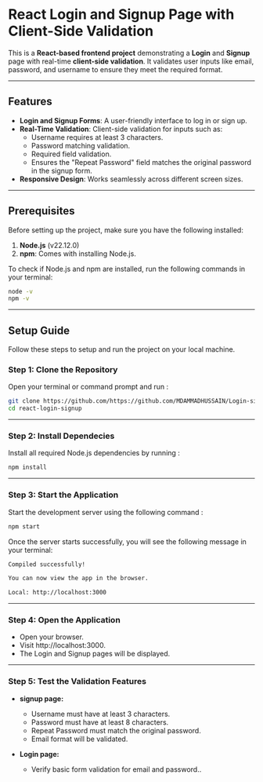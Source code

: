 # React Login and Signup Page with Client-Side Validation

This is a **React-based frontend project** demonstrating a **Login** and **Signup** page with real-time **client-side validation**. 
It validates user inputs like email, password, and username to ensure they meet the required format.

---

## Features

- **Login and Signup Forms**: A user-friendly interface to log in or sign up.
- **Real-Time Validation**: Client-side validation for inputs such as:
  - Username requires at least 3 characters.
  - Password matching validation.
  - Required field validation.
  - Ensures the "Repeat Password" field matches the original password in the signup form.
- **Responsive Design**: Works seamlessly across different screen sizes.

---

## Prerequisites

Before setting up the project, make sure you have the following installed:

1. **Node.js** (v22.12.0)
2. **npm**: Comes with installing Node.js.

To check if Node.js and npm are installed, run the following commands in your terminal:

```bash
node -v
npm -v 
```
---

## Setup Guide
Follow these steps to setup and run the project on your local machine.
### Step 1: Clone the Repository
Open your terminal or command prompt and run :
```bash
git clone https://github.com/https://github.com/MDAMMADHUSSAIN/Login-signup
cd react-login-signup
```
---

### Step 2: Install Dependecies
Install all required Node.js dependencies by running : 
```bash
npm install
```
---

### Step 3: Start the Application
Start the development server using the following command :
```bash
npm start
```
Once the server starts successfully, you will see the following message in your terminal:
```bash
Compiled successfully!

You can now view the app in the browser.

Local: http://localhost:3000
```

---

### Step 4: Open the Application
- Open your browser.
- Visit http://localhost:3000.
- The Login and Signup pages will be displayed.

---

### Step 5: Test the Validation Features  
- **signup page:**
  - Username must have at least 3 characters.
  - Password must have at least 8 characters.
  - Repeat Password must match the original password.
  - Email format will be validated.

- **Login page:**
  - Verify basic form validation for email and password..









